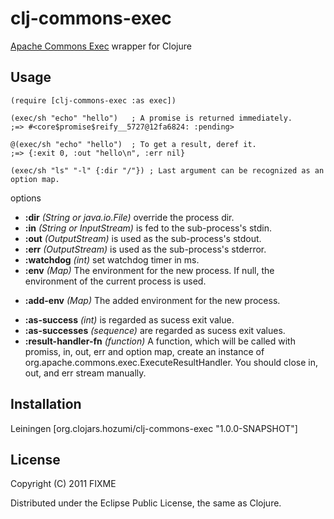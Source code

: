 # clj-commons-exec

[Apache Commons Exec](http://commons.apache.org/exec/) wrapper for Clojure

## Usage

    (require [clj-commons-exec :as exec])

    (exec/sh "echo" "hello")   ; A promise is returned immediately.
    ;=> #<core$promise$reify__5727@12fa6824: :pending>

    @(exec/sh "echo" "hello")  ; To get a result, deref it.
    ;=> {:exit 0, :out "hello\n", :err nil}

    (exec/sh "ls" "-l" {:dir "/"}) ; Last argument can be recognized as an option map.


options

* **:dir** *(String or java.io.File)* override the process dir.
* **:in** *(String or InputStream)* is fed to the sub-process's stdin.
* **:out** *(OutputStream)* is used as the sub-process's stdout.
* **:err** *(OutputStream)* is used as the sub-process's stderror.
* **:watchdog** *(int)* set watchdog timer in ms.
* **:env** *(Map)* The environment for the new process. If null, the environment of the current process is used.
- **:add-env** *(Map)* The added environment for the new process.
* **:as-success** *(int)* is regarded as sucess exit value.
* **:as-successes** *(sequence)* are regarded as sucess exit values.
* **:result-handler-fn** *(function)* A function, which will be called with promiss, in, out, err and option map, create an instance of org.apache.commons.exec.ExecuteResultHandler. You should close in, out, and err stream manually.

## Installation
Leiningen [org.clojars.hozumi/clj-commons-exec "1.0.0-SNAPSHOT"]

## License

Copyright (C) 2011 FIXME

Distributed under the Eclipse Public License, the same as Clojure.
